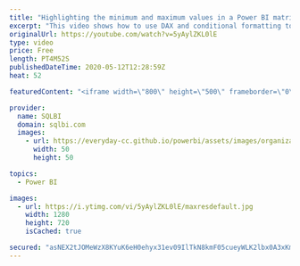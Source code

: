 ```yaml
---
title: "Highlighting the minimum and maximum values in a Power BI matrix"
excerpt: "This video shows how to use DAX and conditional formatting together to highlight the minimum and maximum values in a matrix in Power BI. Article and download: https://sql.bi/662096?aff=yt"
originalUrl: https://youtube.com/watch?v=5yAylZKL0lE
type: video
price: Free
length: PT4M52S
publishedDateTime: 2020-05-12T12:28:59Z
heat: 52

featuredContent: "<iframe width=\"800\" height=\"500\" frameborder=\"0\" src=\"https://www.youtube.com/embed/5yAylZKL0lE\" allow=\"accelerometer; autoplay; encrypted-media; gyroscope; picture-in-picture\" allowfullscreen></iframe>"

provider:
  name: SQLBI
  domain: sqlbi.com
  images:
    - url: https://everyday-cc.github.io/powerbi/assets/images/organizations/sqlbi.com-50x50.jpg
      width: 50
      height: 50

topics:
  - Power BI

images:
  - url: https://i.ytimg.com/vi/5yAylZKL0lE/maxresdefault.jpg
    width: 1280
    height: 720
    isCached: true

secured: "asNEX2tJOMeWzX8KYuK6eH0ehyx31ev09IlTkN8kmF05cueyWLK2lbx0A3xKmDS2PCQ4xZ5xct2PUWJmyCQRNroROiQmS0BQcPR9vfg1lTLCqRUr8Q4yDbHWCvKn9a5teD6CMHcBK0hpCLgCfdRJMVQJP7mBhLDepXVe0u9PrLge9TWTGpQmWEB9YGfxPbm16A1vXMru6lLVW5ughgVFDIowx7bClbGK/oDp7pjumTHa4ynOfxzUwfbBKxDsyCDmyya8KUl/Y+echbwC3xT8LU9YWDoRocSssQXvrcU25pejaRcjPGuQ6BitU1ibOnkJusbQDJxTLoL2YuMuBl0xWzF+b4V19osh/RziXZY0VsgSZelYZDNmGyP2HNWiZHkdtMn1NORiJHDZ/l9kCpzm/01xQ5H6pDRH2ljKUWTaaO8=;yPOPDmDkonU6Ezou12OHYw=="
---
```


